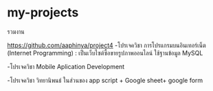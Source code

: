 # my-projects
รวมงาน

https://github.com/aaphinya/project4
-โปรเจควิชา การโปรแกรมบนอินเทอร์เน็ต (Internet Programming) : เป็นเว็บไซต์ซื้อขายรูปภาพออนไลน์ ใช้ฐานข้อมูล MySQL


-โปรเจควิชา Mobile Aplication Development 


-โปรเจควิชา วิทยานิพนธ์ ในส่วนของ app script + Google sheet+ google form 
